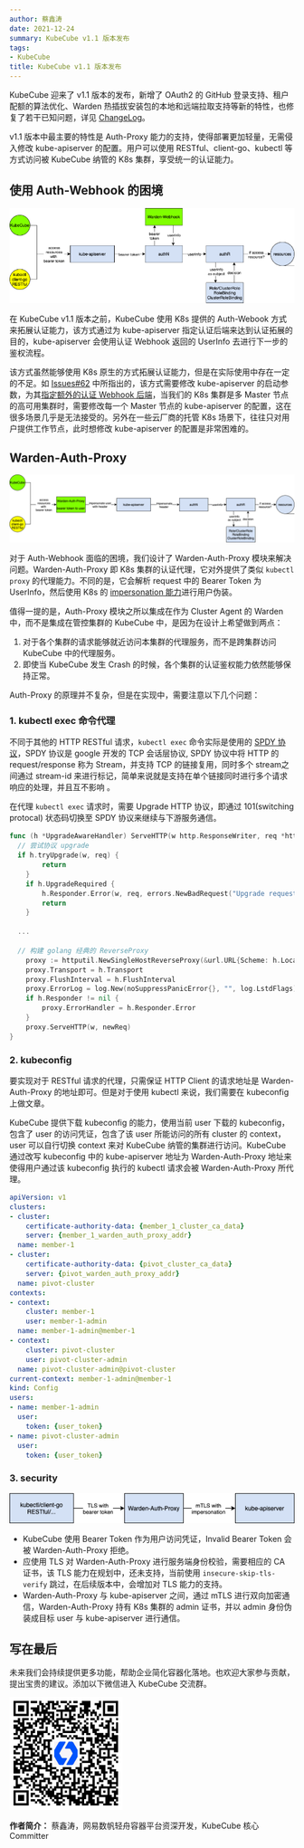 ```yaml
---
author: 蔡鑫涛
date: 2021-12-24
summary: KubeCube v1.1 版本发布
tags:
- KubeCube 
title: KubeCube v1.1 版本发布
---
```


KubeCube 迎来了 v1.1 版本的发布，新增了 OAuth2 的 GitHub 登录支持、租户配额的算法优化、Warden 热插拔安装包的本地和远端拉取支持等新的特性，也修复了若干已知问题，详见 [ChangeLog](https://github.com/kubecube-io/KubeCube/blob/release-v1.1/docs/changelog.md)。

v1.1 版本中最主要的特性是 Auth-Proxy 能力的支持，使得部署更加轻量，无需侵入修改 kube-apiserver 的配置。用户可以使用 RESTful、client-go、kubectl 等方式访问被 KubeCube 纳管的 K8s 集群，享受统一的认证能力。

## 使用 Auth-Webhook 的困境

![Auth-Webhook](imgs/auth-webhook.png)

在 KubeCube v1.1 版本之前，KubeCube 使用 K8s 提供的 Auth-Webook 方式来拓展认证能力，该方式通过为 kube-apiserver 指定认证后端来达到认证拓展的目的，kube-apiserver 会使用认证 Webhook 返回的 UserInfo 去进行下一步的鉴权流程。

该方式虽然能够使用 K8s 原生的方式拓展认证能力，但是在实际使用中存在一定的不足。如 [Issues#62](https://github.com/kubecube-io/KubeCube/issues/62) 中所指出的，该方式需要修改 kube-apiserver 的启动参数，为其[指定额外的认证 Webhook 后端](https://kubernetes.io/zh/docs/reference/access-authn-authz/authentication/#webhook-token-authentication)，当我们的 K8s 集群是多 Master 节点的高可用集群时，需要修改每一个 Master 节点的 kube-apiserver 的配置，这在很多场景几乎是无法接受的。另外在一些云厂商的托管 K8s 场景下，往往只对用户提供工作节点，此时想修改 kube-apiserver 的配置是非常困难的。

## Warden-Auth-Proxy

![Auth-Proxy](imgs/auth-proxy.png)

对于 Auth-Webhook  面临的困境，我们设计了 Warden-Auth-Proxy 模块来解决问题。Warden-Auth-Proxy 即 K8s 集群的认证代理，它对外提供了类似 `kubectl proxy` 的代理能力。不同的是，它会解析 request 中的 Bearer Token 为 UserInfo，然后使用 K8s 的 [impersonation 能力](https://kubernetes.io/zh/docs/reference/access-authn-authz/authentication/#user-impersonation)进行用户伪装。

值得一提的是，Auth-Proxy 模块之所以集成在作为 Cluster Agent 的 Warden 中，而不是集成在管控集群的 KubeCube 中，是因为在设计上希望做到两点：

1. 对于各个集群的请求能够就近访问本集群的代理服务，而不是跨集群访问 KubeCube 中的代理服务。
2. 即使当 KubeCube 发生 Crash 的时候，各个集群的认证鉴权能力依然能够保持正常。

Auth-Proxy 的原理并不复杂，但是在实现中，需要注意以下几个问题：

### 1. kubectl exec 命令代理

不同于其他的 HTTP RESTful 请求，`kubectl exec` 命令实际是使用的 [SPDY 协议](https://en.wikipedia.org/wiki/SPDY)，SPDY 协议是 google 开发的 TCP 会话层协议, SPDY 协议中将 HTTP 的 request/response 称为 Stream，并支持 TCP 的链接复用，同时多个 stream之间通过 stream-id 来进行标记，简单来说就是支持在单个链接同时进行多个请求响应的处理，并且互不影响 。

在代理 `kubectl exec` 请求时，需要 Upgrade HTTP 协议，即通过 101(switching protocal) 状态码切换至 SPDY 协议来继续与下游服务通信。

```go
func (h *UpgradeAwareHandler) ServeHTTP(w http.ResponseWriter, req *http.Request) {
  // 尝试协议 upgrade
  if h.tryUpgrade(w, req) {
		return
	}
	if h.UpgradeRequired {
		h.Responder.Error(w, req, errors.NewBadRequest("Upgrade request required"))
		return
	}

  ...

  // 构建 golang 经典的 ReverseProxy
	proxy := httputil.NewSingleHostReverseProxy(&url.URL{Scheme: h.Location.Scheme, Host: h.Location.Host})
	proxy.Transport = h.Transport
	proxy.FlushInterval = h.FlushInterval
	proxy.ErrorLog = log.New(noSuppressPanicError{}, "", log.LstdFlags)
	if h.Responder != nil {
		proxy.ErrorHandler = h.Responder.Error
	}
	proxy.ServeHTTP(w, newReq)
}
```

### 2. kubeconfig

要实现对于 RESTful 请求的代理，只需保证 HTTP Client 的请求地址是 Warden-Auth-Proxy 的地址即可。但是对于使用 kubectl 来说，我们需要在 kubeconfig 上做文章。

KubeCube 提供下载 kubeconfig  的能力，使用当前 user 下载的 kubeconfig，包含了 user 的访问凭证，包含了该 user 所能访问的所有 cluster  的 context，user 可以自行切换 context 来对 KubeCube 纳管的集群进行访问。KubeCube 通过改写 kubeconfig 中的 kube-apiserver 地址为 Warden-Auth-Proxy 地址来使得用户通过该 kubeconfig 执行的 kubectl 请求会被 Warden-Auth-Proxy 所代理。

```yaml
apiVersion: v1
clusters:
- cluster:
    certificate-authority-data: {member_1_cluster_ca_data}
    server: {member_1_warden_auth_proxy_addr}
  name: member-1
- cluster:
    certificate-authority-data: {pivot_cluster_ca_data}
    server: {pivot_warden_auth_proxy_addr}
  name: pivot-cluster
contexts:
- context:
    cluster: member-1
    user: member-1-admin
  name: member-1-admin@member-1
- context:
    cluster: pivot-cluster
    user: pivot-cluster-admin
  name: pivot-cluster-admin@pivot-cluster
current-context: member-1-admin@member-1
kind: Config
users:
- name: member-1-admin
  user:
    token: {user_token}
- name: pivot-cluster-admin
  user:
    token: {user_token}
```

### 3. security

![Auth-Proxy-security](imgs/auth-proxy-security.png)

- KubeCube 使用 Bearer Token 作为用户访问凭证，Invalid Bearer Token 会被 Warden-Auth-Proxy 拒绝。
- 应使用 TLS 对 Warden-Auth-Proxy 进行服务端身份校验，需要相应的 CA 证书，该 TLS 能力在规划中，还未支持，当前使用 `insecure-skip-tls-verify` 跳过，在后续版本中，会增加对 TLS 能力的支持。
- Warden-Auth-Proxy 与 kube-apiserver 之间，通过 mTLS 进行双向加密通信，Warden-Auth-Proxy 持有 K8s 集群的 admin 证书，并以 admin 身份伪装成目标 user 与 kube-apiserver 进行通信。

## 写在最后

未来我们会持续提供更多功能，帮助企业简化容器化落地。也欢迎大家参与贡献，提出宝贵的建议。添加以下微信进入 KubeCube 交流群。

<img src="/imgs/kubecube-wechat.png" alt="kubecube微信" style="zoom:40%;" />

**作者简介：** 蔡鑫涛，网易数帆轻舟容器平台资深开发，KubeCube 核心 Committer

